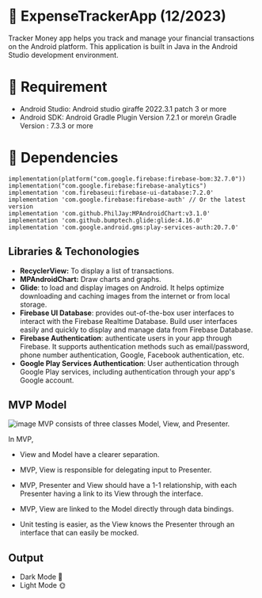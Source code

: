 # 🚀 ExpenseTrackerApp (12/2023)
Tracker Money app helps you track and manage your financial transactions on the Android platform. 
This application is built in Java in the Android Studio development environment.

# 🚀 Requirement
- Android Studio: Android studio giraffe 2022.3.1 patch 3 or more
- Android SDK:  Android Gradle Plugin Version 7.2.1 or more\n
                Gradle Version : 7.3.3 or more

# 🚀 Dependencies
```
implementation(platform("com.google.firebase:firebase-bom:32.7.0"))
implementation("com.google.firebase:firebase-analytics")
implementation 'com.firebaseui:firebase-ui-database:7.2.0'
implementation 'com.google.firebase:firebase-auth' // Or the latest version
implementation 'com.github.PhilJay:MPAndroidChart:v3.1.0'
implementation 'com.github.bumptech.glide:glide:4.16.0'
implementation 'com.google.android.gms:play-services-auth:20.7.0'
```
## Libraries & Techonologies
- **RecyclerView:** To display a list of transactions.
- **MPAndroidChart:**  Draw charts and graphs.
- **Glide**: to load and display images on Android. It helps optimize downloading and caching images from the internet or from local storage.
- **Firebase UI Database**: provides out-of-the-box user interfaces to interact with the Firebase Realtime Database. Build user interfaces easily and quickly to display and manage data from Firebase Database.
- **Firebase Authentication**: authenticate users in your app through Firebase. It supports authentication methods such as email/password, phone number authentication, Google, Facebook authentication, etc.
- **Google Play Services Authentication**: User authentication through Google Play services, including authentication through your app's Google account.

## MVP Model
![image](https://github.com/KaiKenju/GithubBrowser/assets/94727276/0e03853e-e3ac-4c2d-96d3-4562630e347f)
MVP consists of three classes Model, View, and Presenter.

In MVP, 
- View and Model have a clearer separation.

- MVP, View is responsible for delegating input to Presenter.

- MVP, Presenter and View should have a 1-1 relationship, with each Presenter having a link to its View through the interface.

- MVP, View are linked to the Model directly through data bindings.

- Unit testing is easier, as the View knows the Presenter through an interface that can easily be mocked.
## Output
- Dark Mode 🌚
- Light Mode 🌞